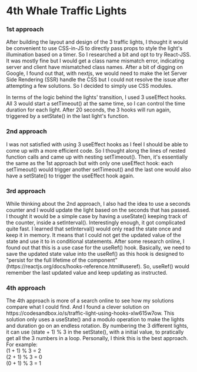 <h1>4th Whale Traffic Lights</h1>
<h3>1st approach</h3>
<p>
  After building the layout and design of the 3 traffic lights, I thought it would be convenient to use CSS-in-JS to directly pass props to style the light's illumination based on a timer. So I researched a bit and opt to try React-JSS. It was mostly fine but I would get a class name mismatch error, indicating server and client have mismatched class names. After a bit of digging on Google, I found out that, with nextjs, we would need to make the let Server Side Rendering (SSR) handle the CSS but I could not resolve the issue after attempting a few solutions. So I decided to simply use CSS modules.
</p>
<p>
  In terms of the logic behind the lights' transition, I used 3 useEffect hooks. All 3 would start a setTimeout() at the same time, so I can control the time duration for each light. After 20 seconds, the 3 hooks will run again, triggered by a setState() in the last light's function.
</p>
<h3>2nd approach</h3>
<p>
  I was not satisfied with using 3 useEffect hooks as I feel I should be able to come up with a more efficient code. So I thought along the lines of nested function calls and came up with nesting setTimeout(). Then, it's essentially the same as the 1st approach but with only one useEffect hook: each setTimeout() would trigger another setTimeout() and the last one would also have a setState() to trigger the useEffect hook again.
</p>
<h3>3rd approach</h3>
<p>
  While thinking about the 2nd approach, I also had the idea to use a seconds counter and I would update the light based on the seconds that has passed. I thought it would be a simple case by having a useState() keeping track of the counter, inside a setInterval(). Interestingly enough, it got complicated quite fast. I learned that setInterval() would only read the state once and keep it in memory. It means that I could not get the updated value of the state and use it to in conditional statements. After some research online, I found out that this is a use case for the useRef() hook. Basically, we need to save the updated state value into the useRef() as this hook is designed to "persist for the full lifetime of the component" (https://reactjs.org/docs/hooks-reference.html#useref). So, useRef() would remember the last updated value and keep updating as instructed.
</p>
<h3>4th approach</h3>
<p>
  The 4th approach is more of a search online to see how my solutions compare what I could find. And I found a clever solution on https://codesandbox.io/s/traffic-light-using-hooks-xlw615w7ow. This solution only uses a useState() and a modulo operation to make the lights and duration go on an endless rotation. By numbering the 3 different lights, it can use (state + 1) % 3 in the setState(), with a initial value, to pratically get all the 3 numbers in a loop. Personally, I think this is the best approach.<br/>
  For example:<br/>
  (1 + 1) % 3 = 2<br/>
  (2 + 1) % 3 = 0<br/>
  (0 + 1) % 3 = 1<br/>
</p>

